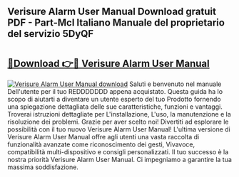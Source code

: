 ## Verisure Alarm User Manual Download gratuit PDF - Part-Mcl Italiano Manuale del proprietario del servizio 5DyQF

# <h2><a href="http://dfalzpg.blite.top/?on=Verisure+Alarm+User+Manual">🔗Download 👉🔴 Verisure Alarm User Manual</a></h2>

[![Verisure Alarm User Manual download](https://i.imgur.com/lujVjoI.png)](http://dfalzpg.blite.top/?on=Verisure+Alarm+User+Manual)
Saluti e benvenuto nel manuale Dell'utente per il tuo REDDDDDDD appena acquistato. Questa guida ha lo scopo di aiutarti a diventare un utente esperto del tuo Prodotto fornendo una spiegazione dettagliata delle sue caratteristiche, funzioni e vantaggi. Troverai istruzioni dettagliate per L'installazione, L'uso, la manutenzione e la risoluzione dei problemi. Grazie per aver scelto noi! Divertiti ad esplorare le possibilità con il tuo nuovo Verisure Alarm User Manual! L'ultima versione di Verisure Alarm User Manual offre agli utenti una vasta raccolta di funzionalità avanzate come riconoscimento dei gesti, Vivavoce, compatibilità multi-dispositivo e consigli personalizzati. Il tuo successo è la nostra priorità Verisure Alarm User Manual. Ci impegniamo a garantire la tua massima soddisfazione.
